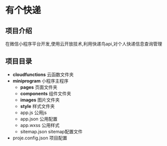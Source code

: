 # 有个快递

## 项目介绍

在微信小程序平台开发,使用云开放技术,利用快递鸟api,对个人快递信息查询管理

## 项目目录

- **cloudfunctions** 云函数文件夹
- **miniprogram** 小程序主程序
  - **pages** 页面文件夹
  - **components** 组件文件夹
  - **images** 图片文件夹
  - **style** 样式文件夹
  - app.js 公用js
  - app.json 公用配置
  - app.wxss 公用样式
  - sitemap.json sitemap配置文件
- proje.config.json 项目配置
